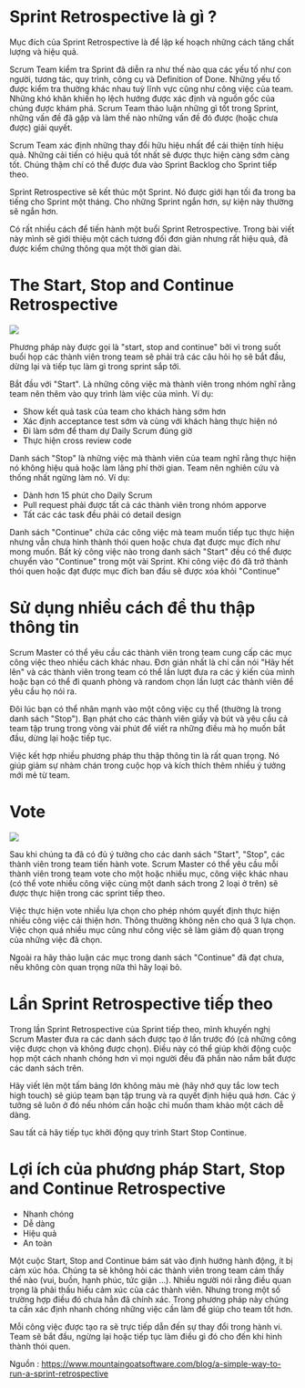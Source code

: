 # Sprint Retrospective là gì ?
Mục đích của Sprint Retrospective là để lập kế hoạch những cách tăng chất lượng và hiệu quả.

Scrum Team kiểm tra Sprint đã diễn ra như thế nào qua các yếu tố như con người, tương tác, quy trình, công cụ và Definition of Done. Những yếu tố được kiểm tra thường khác nhau tuỳ lĩnh vực cũng như công việc của team. Những khó khăn khiến họ lệch hướng được xác định và nguồn gốc của chúng được khám phá.  Scrum Team thảo luận những gì tốt trong Sprint, những vấn đề đã gặp và làm thế nào những vấn đề đó được (hoặc chưa được) giải quyết.

Scrum Team xác định những thay đổi hữu hiệu nhất để cải thiện tính hiệu quả. Những cải tiến có hiệu quả tốt nhất sẽ được thực hiện càng sớm càng tốt. Chúng thậm chí có thể được đưa vào Sprint Backlog cho Sprint tiếp theo.

Sprint Retrospective sẽ kết thúc một Sprint. Nó được giới hạn tối đa trong ba tiếng cho Sprint một tháng. Cho những Sprint ngắn hơn, sự kiện này thường sẽ ngắn hơn.

Có rất nhiều cách để tiến hành một buổi Sprint Retrospective. Trong bài viết này mình sẽ giới thiệu một cách tương đối đơn giản nhưng rất hiệu quả, đã được kiểm chứng thông qua một thời gian dài.

# The Start, Stop and Continue Retrospective

![](https://images.viblo.asia/ca1f7313-7cac-4d65-b134-10fa2599b56f.jpg)


Phương pháp này được gọi là "start, stop and continue" bởi vì trong suốt buổi họp các thành viên trong team sẽ phải trả các câu hỏi họ sẽ bắt đầu, dừng lại và tiếp tục làm gì trong sprint sắp tới.

Bắt đầu với "Start". Là những công việc mà thành viên trong nhóm nghĩ rằng team nên thêm vào quy trình làm việc của mình. Ví dụ:

* Show kết quả task của team cho khách hàng sớm hơn
* Xác định acceptance test sớm và cùng với khách hàng thực hiện nó
* Đi làm sớm để tham dự Daily Scrum đúng giờ
* Thực hiện cross review code

Danh sách "Stop" là những việc mà thành viên của team nghĩ rằng thực hiện nó không hiệu quả hoặc làm lãng phí thời gian. Team nên nghiên cứu và thống nhất ngừng làm nó. Ví dụ:

* Dành hơn 15 phút cho Daily Scrum
* Pull request phải được tất cả các thành viên trong nhóm apporve
* Tất các các task đều phải có detail design

Danh sách "Continue" chứa các công việc mà team muốn tiếp tục thực hiện nhưng vẫn chưa hình thành thói quen hoặc chưa đạt được mục đích như mong muốn. Bất kỳ công việc nào trong danh sách "Start" đều có thể được chuyển vào "Continue" trong một vài Sprint. Khi công việc đó đã trở thành thói quen hoặc đạt được mục đích ban đầu sẽ được xóa khỏi "Continue"

# Sử dụng nhiều cách để thu thập thông tin

Scrum Master có thể yêu cầu các thành viên trong team cung cấp các mục công việc theo nhiều cách khác nhau. Đơn giản nhất là chỉ cần nói "Hãy hết lên" và các thành viên trong team có thể lần lượt đưa ra các ý kiến của mình hoặc bạn có thể đi quanh phòng và random chọn lần lượt các thành viên để yêu cầu họ nói ra.

Đôi lúc bạn có thể nhân mạnh vào một công việc cụ thể (thường là trong danh sách "Stop"). Bạn phát cho các thành viên giấy và bút và yêu cầu cả team tập trung trong vòng vài phút để viết ra những điều mà họ muốn bắt đầu, dừng lại hoặc tiếp tục.

Việc kết hợp nhiều phương pháp thu thập thông tin là rất quan trọng. Nó giúp giảm sự nhàm chán trong cuộc họp và kích thích thêm nhiều ý tưởng mới mẻ từ team.

# Vote
![](https://images.viblo.asia/83e535ac-e6e5-46a1-a262-e3256ddf8eed.jpg)

Sau khi chúng ta đã có đủ ý tưởng cho các danh sách "Start", "Stop", các thành viên trong team tiến hành vote. Scrum Master có thể yêu cầu mỗi thành viên trong team vote cho một hoặc nhiều mục, công việc khác nhau (có thể vote nhiều công việc cùng một danh sách trong 2 loại ở trên) sẽ được thực hiện trong các sprint tiếp theo. 

Việc thực hiện vote nhiều lựa chọn cho phép nhóm quyết định thực hiện nhiều công việc cải thiện hơn. Thông thường không nên cho quá 3 lựa chọn. Việc chọn quá nhiều mục cũng như công việc sẽ làm giảm độ quan trọng của những việc đã chọn.

Ngoài ra hãy thảo luận các mục trong danh sách "Continue" đã đạt chưa, nếu không còn quan trọng nữa thì hãy loại bỏ.

# Lần Sprint Retrospective tiếp theo

Trong lần Sprint Retrospective của Sprint tiếp theo, mình khuyến nghị Scrum Master đưa ra các danh sách được tạo ở lần trước đó (cả những công việc được chọn và không được chọn). Điều này có thể giúp khởi động cuộc họp một cách nhanh chóng hơn vì mọi người đều đã phần nào nắm bắt được các danh sách trên.

Hãy viết lên một tấm bảng lớn không màu mè (hãy nhớ quy tắc low tech high touch) sẽ giúp team bạn tập trung và ra quyết định hiệu quả hơn. Các ý tưởng sẽ luôn ở đó nếu nhóm cần hoặc chỉ muốn tham khảo một cách dễ dàng.

Sau tất cả hãy tiếp tục khởi động quy trình Start Stop Continue.

# Lợi ích của phương pháp Start, Stop and Continue Retrospective

* Nhanh chóng
* Dễ dàng
* Hiệu quả
* An toàn

Một cuộc Start, Stop and Continue bám sát vào định hướng hành động, ít bị cảm xúc hóa. Chúng ta sẽ không hỏi các thành viên trong team cảm thấy thế nào (vui, buồn, hạnh phúc, tức giận ...). Nhiều người nói rằng điều quan trọng là phải thấu hiểu cảm xúc của các thành viên. Nhưng trong một số trường hợp điều đó chưa hẳn đã chính xác. Trong phương pháp này chúng ta cần xác định nhanh chóng những việc cần làm để giúp cho team tốt hơn.

Mỗi công việc được tạo ra sẽ trực tiếp dẫn đến sự thay đổi trong hành vi. Team sẽ bắt đầu, ngừng lại hoặc tiếp tục làm điều gì đó cho đến khi hình thành thói quen.


Nguồn : https://www.mountaingoatsoftware.com/blog/a-simple-way-to-run-a-sprint-retrospective